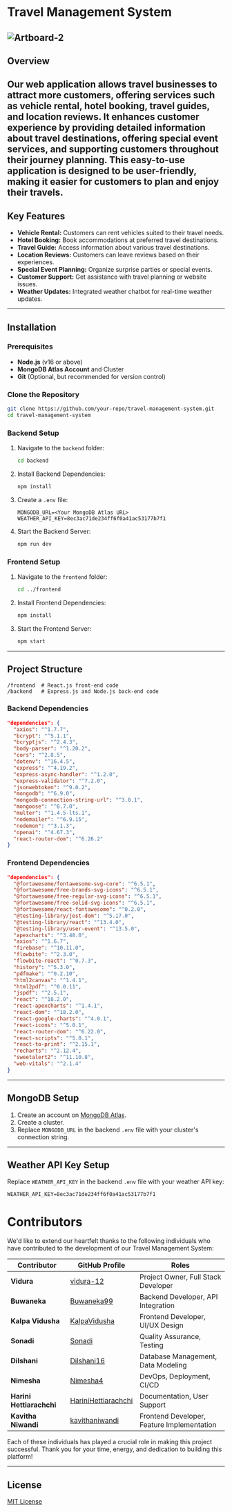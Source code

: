 # Travel Management System

![Artboard-2](https://github.com/user-attachments/assets/4b941c54-f5d8-40ab-9049-a44412c88042)
---
## Overview
Our web application allows travel businesses to attract more customers, offering services such as vehicle rental, hotel booking, travel guides, and location reviews. It enhances customer experience by providing detailed information about travel destinations, offering special event services, and supporting customers throughout their journey planning. This easy-to-use application is designed to be user-friendly, making it easier for customers to plan and enjoy their travels.
---

## Key Features

- **Vehicle Rental:** Customers can rent vehicles suited to their travel needs.
- **Hotel Booking:** Book accommodations at preferred travel destinations.
- **Travel Guide:** Access information about various travel destinations.
- **Location Reviews:** Customers can leave reviews based on their experiences.
- **Special Event Planning:** Organize surprise parties or special events.
- **Customer Support:** Get assistance with travel planning or website issues.
- **Weather Updates:** Integrated weather chatbot for real-time weather updates.

---

## Installation

### Prerequisites

- **Node.js** (v16 or above)
- **MongoDB Atlas Account** and Cluster
- **Git** (Optional, but recommended for version control)

### Clone the Repository

```bash
git clone https://github.com/your-repo/travel-management-system.git
cd travel-management-system
```

### Backend Setup

1. Navigate to the `backend` folder:
   ```bash
   cd backend
   ```

2. Install Backend Dependencies:
   ```bash
   npm install
   ```

3. Create a `.env` file:
   ```
   MONGODB_URL=<Your MongoDB Atlas URL>
   WEATHER_API_KEY=8ec3ac71de234ff6f0a41ac53177b7f1
   ```

4. Start the Backend Server:
   ```bash
   npm run dev
   ```

### Frontend Setup

1. Navigate to the `frontend` folder:
   ```bash
   cd ../frontend
   ```

2. Install Frontend Dependencies:
   ```bash
   npm install
   ```

3. Start the Frontend Server:
   ```bash
   npm start
   ```

---

## Project Structure

```
/frontend  # React.js front-end code
/backend   # Express.js and Node.js back-end code
```

### Backend Dependencies

```json
"dependencies": {
  "axios": "^1.7.7",
  "bcrypt": "^5.1.1",
  "bcryptjs": "^2.4.3",
  "body-parser": "^1.20.2",
  "cors": "^2.8.5",
  "dotenv": "^16.4.5",
  "express": "^4.19.2",
  "express-async-handler": "^1.2.0",
  "express-validator": "^7.2.0",
  "jsonwebtoken": "^9.0.2",
  "mongodb": "^6.9.0",
  "mongodb-connection-string-url": "^3.0.1",
  "mongoose": "^8.7.0",
  "multer": "^1.4.5-lts.1",
  "nodemailer": "^6.9.15",
  "nodemon": "^3.1.3",
  "openai": "^4.67.3",
  "react-router-dom": "^6.26.2"
}
```

### Frontend Dependencies

```json
"dependencies": {
  "@fortawesome/fontawesome-svg-core": "^6.5.1",
  "@fortawesome/free-brands-svg-icons": "^6.5.1",
  "@fortawesome/free-regular-svg-icons": "^6.5.1",
  "@fortawesome/free-solid-svg-icons": "^6.5.1",
  "@fortawesome/react-fontawesome": "^0.2.0",
  "@testing-library/jest-dom": "^5.17.0",
  "@testing-library/react": "^13.4.0",
  "@testing-library/user-event": "^13.5.0",
  "apexcharts": "^3.48.0",
  "axios": "^1.6.7",
  "firebase": "^10.11.0",
  "flowbite": "^2.3.0",
  "flowbite-react": "^0.7.3",
  "history": "^5.3.0",
  "pdfmake": "^0.2.10",
  "html2canvas": "^1.4.1",
  "html2pdf": "^0.0.11",
  "jspdf": "^2.5.1",
  "react": "^18.2.0",
  "react-apexcharts": "^1.4.1",
  "react-dom": "^18.2.0",
  "react-google-charts": "^4.0.1",
  "react-icons": "^5.0.1",
  "react-router-dom": "^6.22.0",
  "react-scripts": "^5.0.1",
  "react-to-print": "^2.15.1",
  "recharts": "^2.12.4",
  "sweetalert2": "^11.10.8",
  "web-vitals": "^2.1.4"
}
```

---

## MongoDB Setup

1. Create an account on [MongoDB Atlas](https://www.mongodb.com/cloud/atlas).
2. Create a cluster.
3. Replace `MONGODB_URL` in the backend `.env` file with your cluster's connection string.

---

## Weather API Key Setup

Replace `WEATHER_API_KEY` in the backend `.env` file with your weather API key:
```
WEATHER_API_KEY=8ec3ac71de234ff6f0a41ac53177b7f1
```

# Contributors

We'd like to extend our heartfelt thanks to the following individuals who have contributed to the development of our Travel Management System:

| Contributor | GitHub Profile | Roles |
|-------------|----------------|-------|
| **Vidura**  | [vidura-12](https://github.com/vidura-12) | Project Owner, Full Stack Developer |
| **Buwaneka** | [Buwaneka99](https://github.com/Buwaneka99) | Backend Developer, API Integration |
| **Kalpa Vidusha** | [KalpaVidusha](https://github.com/KalpaVidusha) | Frontend Developer, UI/UX Design |
| **Sonadi** | [Sonadi](https://github.com/Sonadi) | Quality Assurance, Testing |
| **Dilshani** | [Dilshani16](https://github.com/Dilshani16) | Database Management, Data Modeling |
| **Nimesha** | [Nimesha4](https://github.com/Nimesha4) | DevOps, Deployment, CI/CD |
| **Harini Hettiarachchi** | [HariniHettiarachchi](https://github.com/HariniHettiarachchi) | Documentation, User Support |
| **Kavitha Niwandi** | [kavithaniwandi](https://github.com/kavithaniwandi) | Frontend Developer, Feature Implementation |

Each of these individuals has played a crucial role in making this project successful. Thank you for your time, energy, and dedication to building this platform!

---

## License

[MIT License](LICENSE)

